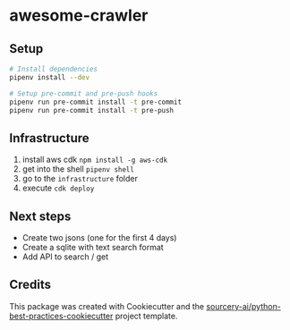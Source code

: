 # awesome-crawler

## Setup
```sh
# Install dependencies
pipenv install --dev

# Setup pre-commit and pre-push hooks
pipenv run pre-commit install -t pre-commit
pipenv run pre-commit install -t pre-push
```

## Infrastructure

1. install aws cdk `npm install -g aws-cdk`
2. get into the shell `pipenv shell`
3. go to the `infrastructure` folder
4. execute `cdk deploy`

## Next steps
- Create two jsons (one for the first 4 days)
- Create a sqlite with text search format
- Add API to search / get 

## Credits
This package was created with Cookiecutter and the [sourcery-ai/python-best-practices-cookiecutter](https://github.com/sourcery-ai/python-best-practices-cookiecutter) project template.
